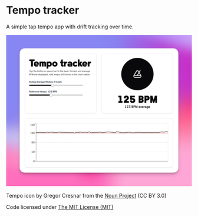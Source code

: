 # Tempo tracker

A simple tap tempo app with drift tracking over time.

![Screenshot](./preview.png)

Tempo icon by Gregor Cresnar from the [Noun Project](https://thenounproject.com/browse/icons/term/tempo/) (CC BY 3.0)

Code licensed under [The MIT License (MIT)](./LICENSE)
